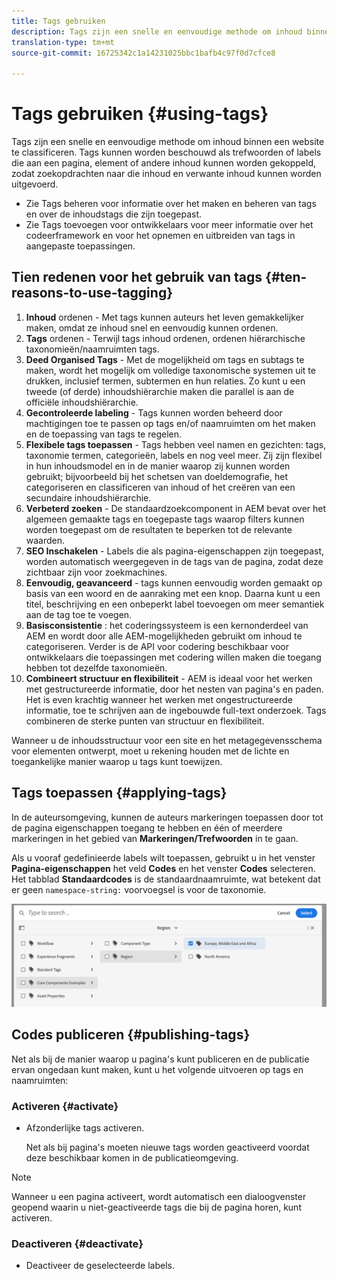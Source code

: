 ```yaml
---
title: Tags gebruiken
description: Tags zijn een snelle en eenvoudige methode om inhoud binnen een website te classificeren
translation-type: tm+mt
source-git-commit: 16725342c1a14231025bbc1bafb4c97f0d7cfce8

---
```



# Tags gebruiken {#using-tags}

Tags zijn een snelle en eenvoudige methode om inhoud binnen een website te classificeren. Tags kunnen worden beschouwd als trefwoorden of labels die aan een pagina, element of andere inhoud kunnen worden gekoppeld, zodat zoekopdrachten naar die inhoud en verwante inhoud kunnen worden uitgevoerd.

* Zie Tags beheren voor informatie over het maken en beheren van tags en over de inhoudstags die zijn toegepast. <!-- See [Administering Tags](/help/sites-administering/tags.md) for information about creating and managing tags, as well as to which content tags have been applied.-->
* Zie Tags toevoegen voor ontwikkelaars voor meer informatie over het codeerframework en voor het opnemen en uitbreiden van tags in aangepaste toepassingen. <!-- See [Tagging for Developers](/help/sites-developing/tags.md) for information about the tagging framework as well as including and extending tags in custom applications.-->

## Tien redenen voor het gebruik van tags {#ten-reasons-to-use-tagging}

1. **Inhoud** ordenen - Met tags kunnen auteurs het leven gemakkelijker maken, omdat ze inhoud snel en eenvoudig kunnen ordenen.
1. **Tags** ordenen - Terwijl tags inhoud ordenen, ordenen hiërarchische taxonomieën/naamruimten tags.
1. **Deed Organised Tags** - Met de mogelijkheid om tags en subtags te maken, wordt het mogelijk om volledige taxonomische systemen uit te drukken, inclusief termen, subtermen en hun relaties. Zo kunt u een tweede (of derde) inhoudshiërarchie maken die parallel is aan de officiële inhoudshiërarchie.
1. **Gecontroleerde labeling** - Tags kunnen worden beheerd door machtigingen toe te passen op tags en/of naamruimten om het maken en de toepassing van tags te regelen.
1. **Flexibele tags toepassen** - Tags hebben veel namen en gezichten: tags, taxonomie termen, categorieën, labels en nog veel meer. Zij zijn flexibel in hun inhoudsmodel en in de manier waarop zij kunnen worden gebruikt; bijvoorbeeld bij het schetsen van doeldemografie, het categoriseren en classificeren van inhoud of het creëren van een secundaire inhoudshiërarchie.
1. **Verbeterd zoeken** - De standaardzoekcomponent in AEM bevat over het algemeen gemaakte tags en toegepaste tags waarop filters kunnen worden toegepast om de resultaten te beperken tot de relevante waarden.
1. **SEO Inschakelen** - Labels die als pagina-eigenschappen zijn toegepast, worden automatisch weergegeven in de tags van de pagina, zodat deze zichtbaar zijn voor zoekmachines.
1. **Eenvoudig, geavanceerd** - tags kunnen eenvoudig worden gemaakt op basis van een woord en de aanraking met een knop. Daarna kunt u een titel, beschrijving en een onbeperkt label toevoegen om meer semantiek aan de tag toe te voegen.
1. **Basisconsistentie** : het coderingssysteem is een kernonderdeel van AEM en wordt door alle AEM-mogelijkheden gebruikt om inhoud te categoriseren. Verder is de API voor codering beschikbaar voor ontwikkelaars die toepassingen met codering willen maken die toegang hebben tot dezelfde taxonomieën.
1. **Combineert structuur en flexibiliteit** - AEM is ideaal voor het werken met gestructureerde informatie, door het nesten van pagina&#39;s en paden. Het is even krachtig wanneer het werken met ongestructureerde informatie, toe te schrijven aan de ingebouwde full-text onderzoek. Tags combineren de sterke punten van structuur en flexibiliteit.

Wanneer u de inhoudsstructuur voor een site en het metagegevensschema voor elementen ontwerpt, moet u rekening houden met de lichte en toegankelijke manier waarop u tags kunt toewijzen.

## Tags toepassen {#applying-tags}

In de auteursomgeving, kunnen de auteurs markeringen toepassen door tot de pagina eigenschappen toegang te hebben en één of meerdere markeringen in het gebied van **Markeringen/Trefwoorden** in te gaan.

Als u vooraf gedefinieerde labels wilt toepassen, gebruikt u in het venster **Pagina-eigenschappen** het veld **Codes** en het venster **Codes** selecteren. Het tabblad **Standaardcodes** is de standaardnaamruimte, wat betekent dat er geen `namespace-string:` voorvoegsel is voor de taxonomie. <!-- To apply [pre-defined tags](/help/sites-administering/tags.md), in the **Page Properties** window use the **Tags** field and the **Select Tags** window.-->

![Meerdere tags selecteren](/help/sites-cloud/authoring/assets/tags-select.png)

## Codes publiceren {#publishing-tags}

Net als bij de manier waarop u pagina&#39;s kunt publiceren en de publicatie ervan ongedaan kunt maken, kunt u het volgende uitvoeren op tags en naamruimten:

### Activeren {#activate}

* Afzonderlijke tags activeren.

   Net als bij pagina&#39;s moeten nieuwe tags worden geactiveerd voordat deze beschikbaar komen in de publicatieomgeving.

>[!NOTE]
>
>Wanneer u een pagina activeert, wordt automatisch een dialoogvenster geopend waarin u niet-geactiveerde tags die bij de pagina horen, kunt activeren.

### Deactiveren {#deactivate}

* Deactiveer de geselecteerde labels.
